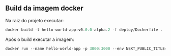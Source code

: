 
## Build da imagem docker

Na raiz do projeto executar:
~~~javascript
docker build -t hello-world-app:v0.0.0-alpha.2 -f deploy/Dockerfile .
~~~

Após o build executar a imagem:

~~~javascript
docker run --name hello-world-app -p 3000:3000 --env NEXT_PUBLIC_TITLE="Hello from docker"  hello-world-app:v0.0.0-alpha.2
~~~